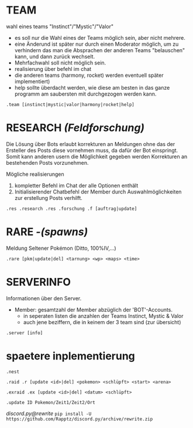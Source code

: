 # TEAM
wahl eines teams "Instinct"/"Mystic"/"Valor"
- es soll nur die Wahl eines der Teams möglich sein, aber nicht mehrere.
- eine Änderund ist später nur durch einen Moderator möglich, um zu verhindern
  das man die Absprachen der anderen Teams "belauschen" kann, und dann zurück
  wechselt.
- Mehrfachwahl soll nicht möglich sein.
- realisierung über befehl im chat
- die anderen teams (harmony, rocket) werden eventuell später implementiert)
- help sollte überdacht werden, wie diese am besten in das ganze programm
  am saubersten mit durchgezogen werden kann.
```
.team [instinct|mystic|valor|harmony|rocket|help]
```

# RESEARCH *(Feldforschung)*
Die Lösung über Bots erlaubt korrekturen an Meldungen ohne das der Ersteller des Posts
diese vornehmen muss, da dafür der Bot einspringt. Somit kann anderen usern die
Möglichkeit gegeben werden Korrekturen an bestehenden Posts vorzunehmen.

Mögliche realisierungen
1. kompletter Befehl im Chat der alle Optionen enthält
2. Initialisierender Chatbefehl der Member durch Auswahlmöglichkeiten zur erstellung
   Posts verhilft.
```
.res .research .res .forschung .f [auftrag|update]
```

# RARE *-(spawns)*
Meldung Seltener Pokémon (Ditto, 100%IV,...)
```
.rare [pkm|update|del] <tarnung> <wp> <maps> <time>
```

# SERVERINFO
Informationen über den Server.
- Member: gesamtzahl der Member abzüglich der 'BOT'-Accounts.
  - in seperaten listen die anzahlen der Teams Instinct, Mystic & Valor
  - auch jene beziffern, die in keinem der 3 team sind (zur übersicht)
```
.server [info]
```

# spaetere inplementierung

`.nest`

`.raid .r [update <id>|del] <pokemon> <schlüpft> <start> <arena>`

`.exraid .ex [update <id>|del] <datum> <schlüpft>`

`.update ID Pokemon/Zeit1/Zeit2/Ort`


*discord.py@rewrite*
`pip install -U https://github.com/Rapptz/discord.py/archive/rewrite.zip`
